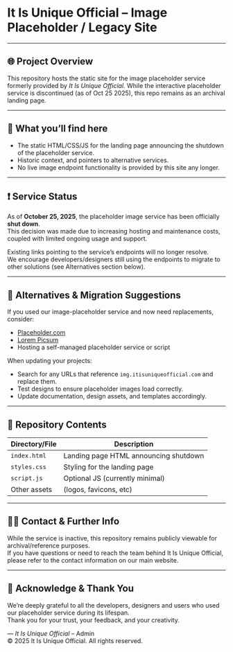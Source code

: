 # It Is Unique Official – Image Placeholder / Legacy Site

---

## 🌐 Project Overview  
This repository hosts the static site for the image placeholder service formerly provided by *It Is Unique Official*. While the interactive placeholder service is discontinued (as of Oct 25 2025), this repo remains as an archival landing page.

---

## 📌 What you’ll find here  
- The static HTML/CSS/JS for the landing page announcing the shutdown of the placeholder service.  
- Historic context, and pointers to alternative services.  
- No live image endpoint functionality is provided by this site any longer.

---

## ❗ Service Status  
As of **October 25, 2025**, the placeholder image service has been officially **shut down**.  
This decision was made due to increasing hosting and maintenance costs, coupled with limited ongoing usage and support.  

Existing links pointing to the service’s endpoints will no longer resolve.  
We encourage developers/designers still using the endpoints to migrate to other solutions (see Alternatives section below).

---

## 🔧 Alternatives & Migration Suggestions  
If you used our image-placeholder service and now need replacements, consider:  
- [Placeholder.com](https://placeholder.com)  
- [Lorem Picsum](https://picsum.photos)  
- Hosting a self-managed placeholder service or script  

When updating your projects:  
- Search for any URLs that reference `img.itisuniqueofficial.com` and replace them.  
- Test designs to ensure placeholder images load correctly.  
- Update documentation, design assets, and templates accordingly.

---

## 📁 Repository Contents  
| Directory/File | Description |
|---------------|-------------|
| `index.html`  | Landing page HTML announcing shutdown |
| `styles.css`  | Styling for the landing page |
| `script.js`   | Optional JS (currently minimal) |
| Other assets  | (logos, favicons, etc) |

---

## 🙋‍♂️ Contact & Further Info  
While the service is inactive, this repository remains publicly viewable for archival/reference purposes.  
If you have questions or need to reach the team behind It Is Unique Official, please refer to the contact information on our main website.

---

## 🔖 Acknowledge & Thank You  
We’re deeply grateful to all the developers, designers and users who used our placeholder service during its lifespan.  
Thank you for your trust, your feedback, and your creativity.

—
*It Is Unique Official* – Admin  
© 2025 It Is Unique Official. All rights reserved.  
